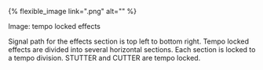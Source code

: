 ---
---

{% flexible_image link=".png" alt="" %}

Image: tempo locked effects

Signal path for the effects section is top left to bottom right. Tempo locked effects are divided into several horizontal sections. Each section is locked to a tempo division. STUTTER and CUTTER are tempo locked. 
